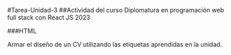 #Tarea-Unidad-3
##Actividad del curso Diplomatura en programación web full stack con React JS 2023

###HTML

Armar el diseño de un CV utilizando las etiquetas aprendidas en la unidad.

 

